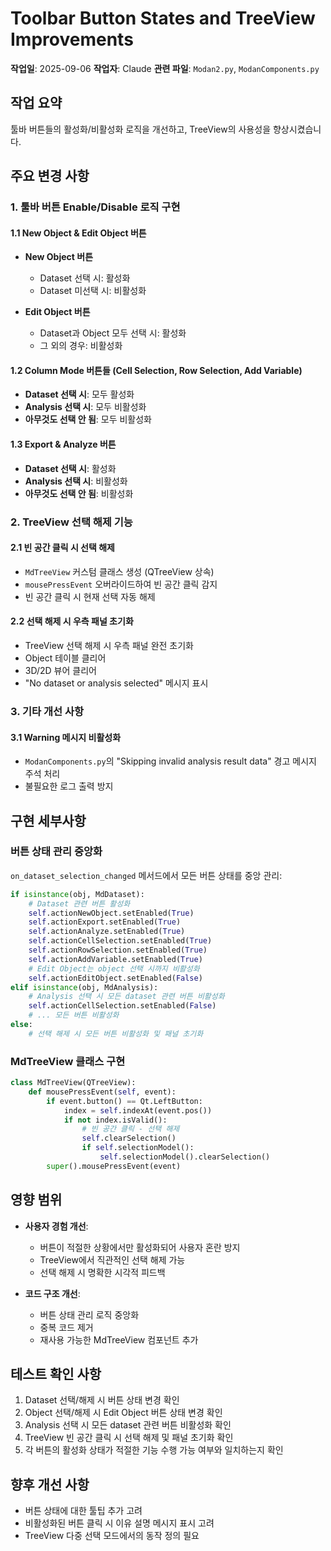 # Toolbar Button States and TreeView Improvements

**작업일**: 2025-09-06
**작업자**: Claude
**관련 파일**: `Modan2.py`, `ModanComponents.py`

## 작업 요약

툴바 버튼들의 활성화/비활성화 로직을 개선하고, TreeView의 사용성을 향상시켰습니다.

## 주요 변경 사항

### 1. 툴바 버튼 Enable/Disable 로직 구현

#### 1.1 New Object & Edit Object 버튼
- **New Object 버튼**
  - Dataset 선택 시: 활성화
  - Dataset 미선택 시: 비활성화

- **Edit Object 버튼**
  - Dataset과 Object 모두 선택 시: 활성화
  - 그 외의 경우: 비활성화

#### 1.2 Column Mode 버튼들 (Cell Selection, Row Selection, Add Variable)
- **Dataset 선택 시**: 모두 활성화
- **Analysis 선택 시**: 모두 비활성화
- **아무것도 선택 안 됨**: 모두 비활성화

#### 1.3 Export & Analyze 버튼
- **Dataset 선택 시**: 활성화
- **Analysis 선택 시**: 비활성화
- **아무것도 선택 안 됨**: 비활성화

### 2. TreeView 선택 해제 기능

#### 2.1 빈 공간 클릭 시 선택 해제
- `MdTreeView` 커스텀 클래스 생성 (QTreeView 상속)
- `mousePressEvent` 오버라이드하여 빈 공간 클릭 감지
- 빈 공간 클릭 시 현재 선택 자동 해제

#### 2.2 선택 해제 시 우측 패널 초기화
- TreeView 선택 해제 시 우측 패널 완전 초기화
- Object 테이블 클리어
- 3D/2D 뷰어 클리어
- "No dataset or analysis selected" 메시지 표시

### 3. 기타 개선 사항

#### 3.1 Warning 메시지 비활성화
- `ModanComponents.py`의 "Skipping invalid analysis result data" 경고 메시지 주석 처리
- 불필요한 로그 출력 방지

## 구현 세부사항

### 버튼 상태 관리 중앙화
`on_dataset_selection_changed` 메서드에서 모든 버튼 상태를 중앙 관리:

```python
if isinstance(obj, MdDataset):
    # Dataset 관련 버튼 활성화
    self.actionNewObject.setEnabled(True)
    self.actionExport.setEnabled(True)
    self.actionAnalyze.setEnabled(True)
    self.actionCellSelection.setEnabled(True)
    self.actionRowSelection.setEnabled(True)
    self.actionAddVariable.setEnabled(True)
    # Edit Object는 object 선택 시까지 비활성화
    self.actionEditObject.setEnabled(False)
elif isinstance(obj, MdAnalysis):
    # Analysis 선택 시 모든 dataset 관련 버튼 비활성화
    self.actionCellSelection.setEnabled(False)
    # ... 모든 버튼 비활성화
else:
    # 선택 해제 시 모든 버튼 비활성화 및 패널 초기화
```

### MdTreeView 클래스 구현
```python
class MdTreeView(QTreeView):
    def mousePressEvent(self, event):
        if event.button() == Qt.LeftButton:
            index = self.indexAt(event.pos())
            if not index.isValid():
                # 빈 공간 클릭 - 선택 해제
                self.clearSelection()
                if self.selectionModel():
                    self.selectionModel().clearSelection()
        super().mousePressEvent(event)
```

## 영향 범위

- **사용자 경험 개선**:
  - 버튼이 적절한 상황에서만 활성화되어 사용자 혼란 방지
  - TreeView에서 직관적인 선택 해제 가능
  - 선택 해제 시 명확한 시각적 피드백

- **코드 구조 개선**:
  - 버튼 상태 관리 로직 중앙화
  - 중복 코드 제거
  - 재사용 가능한 MdTreeView 컴포넌트 추가

## 테스트 확인 사항

1. Dataset 선택/해제 시 버튼 상태 변경 확인
2. Object 선택/해제 시 Edit Object 버튼 상태 변경 확인
3. Analysis 선택 시 모든 dataset 관련 버튼 비활성화 확인
4. TreeView 빈 공간 클릭 시 선택 해제 및 패널 초기화 확인
5. 각 버튼의 활성화 상태가 적절한 기능 수행 가능 여부와 일치하는지 확인

## 향후 개선 사항

- 버튼 상태에 대한 툴팁 추가 고려
- 비활성화된 버튼 클릭 시 이유 설명 메시지 표시 고려
- TreeView 다중 선택 모드에서의 동작 정의 필요
